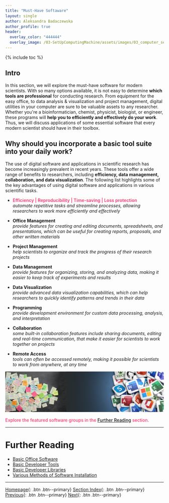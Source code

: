 ```yaml
---
title: "Must-Have Softaware"
layout: single
author: Aleksandra Badaczewska
author_profile: true
header:
  overlay_color: "444444"
  overlay_image: /03-SetUpComputingMachine/assets/images/03_computer_setup_banner.png
---
```


{% include toc %}

## Intro

In this section, we will explore the must-have software for modern scientists. With so many options available, it is not easy to determine **which tools are professional** for conducting research. From equipment for the easy office, to data analysis & visualization and project management, digital utilities in your computer are sure to be valuable assets to any researcher. Whether you're a bioinformatician, chemist, physicist, biologist, or engineer, these programs will **help you to efficiently and effectively do your work**. Thus, we will discuss applications of some essential software that every modern scientist should have in their toolbox.


## Why should you incorporate a basic tool suite into your daily work?

The use of digital software and applications in scientific research has become increasingly prevalent in recent years. These tools offer a wide range of benefits to researchers, including **efficiency, data management, collaboration, and data visualization**. The following list highlights some of the key advantages of using digital software and applications in various scientific tasks.

* <span style="color: #ff3870;font-weight: 600;">Efficiency | Reproducibility | Time-saving | Loss protection</span> <br>*automate repetitive tasks and streamline processes, allowing researchers to work more efficiently and effectively*

* **Office Management** <br>*provide features for creating and editing documents, spreadsheets, and presentations, which can be useful for creating reports, proposals, and other written materials*

* **Project Management** <br>*help scientists to organize and track the progress of their research projects*

* **Data Management** <br>*provide features for organizing, storing, and analyzing data, making it easier to keep track of experiments and results*

* **Data Visualization** <br>*provide advanced data visualization capabilities, which can help researchers to quickly identify patterns and trends in their data*

* **Programming** <br>*provide development environment for custom data processing, analysis, and interpretation*

* **Collaboration** <br>*some built-in collaboration features include sharing documents, editing and real-time communication, that make it easier for scientists to work together on projects*

* **Remote Access** <br>*tools can often be accessed remotely, making it possible for scientists to work from anywhere, at any time*

![Notes](assets/images/hand_notes_to_digital.png)

<span style="color: #ff3870; font-weight: 500; font-size: 20;">Explore the featured software groups in the [Further Reading](#further-reading) section.</span>


___
# Further Reading
* [Basic Office Software](02A-basic-office-software.md)
* [Basic Developer Tools](02B-basic-developer-tools.md)
* [Basic Developer Libraries](02C-basic-developer-libraries.md)
* [Various Methods of Software Installation](03-various-methods-of-software-installation.md)

___

[Homepage](../index.md){: .btn  .btn--primary}
[Section Index](00-SetUpComputingMachine-LandingPage.md){: .btn  .btn--primary}
[Previous](01B-linux-installation.md){: .btn  .btn--primary}
[Next](02A-basic-office-software.md){: .btn  .btn--primary}
